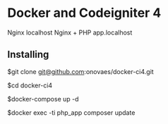 # Docker and Codeigniter 4

Nginx localhost
Nginx + PHP app.localhost

## Installing

$git clone git@github.com:onovaes/docker-ci4.git

$cd docker-ci4

$docker-compose up -d

$docker exec -ti php_app composer update